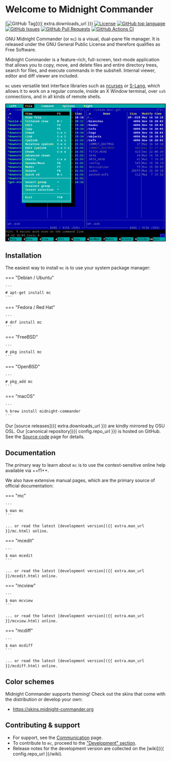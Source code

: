 # Welcome to Midnight Commander

[![GitHub Tag](https://img.shields.io/github/v/tag/MidnightCommander/mc?label=latest%20release)]({{ extra.downloads_url }})
[![License](https://img.shields.io/badge/license-GPLv3+-blue)](https://github.com/MidnightCommander/mc/blob/master/doc/COPYING)
[![GitHub top language](https://img.shields.io/github/languages/top/MidnightCommander/mc)](https://github.com/MidnightCommander/mc)
[![GitHub Issues](https://img.shields.io/github/issues/MidnightCommander/mc)](https://github.com/MidnightCommander/mc/issues)
[![GitHub Pull Requests](https://img.shields.io/github/issues-pr/MidnightCommander/mc)](https://github.com/MidnightCommander/mc/pulls)
[![GitHub Actions CI](https://github.com/MidnightCommander/mc/actions/workflows/ci.yml/badge.svg)](https://github.com/MidnightCommander/mc/actions/workflows/ci.yml)

GNU Midnight Commander (or `mc`) is a visual, dual-pane file manager. It is released under the GNU General Public License and therefore qualifies as Free Software.

Midnight Commander is a feature-rich, full-screen, text-mode application that allows you to copy, move, and delete files and entire directory trees, search for files, and execute commands in the subshell. Internal viewer, editor and diff viewer are included.

`mc` uses versatile text interface libraries such as [ncurses](https://invisible-island.net/ncurses/) or [S-Lang](https://www.jedsoft.org/slang/), which allows it to work on a regular console, inside an X Window terminal, over `ssh` connections, and in all kinds of remote shells.

![Midnight Commander screenshot](img/mc-screenshot-cropped.png)

## Installation

The easiest way to install `mc` is to use your system package manager:

=== "Debian / Ubuntu"

    ```
    # apt-get install mc
    ```

=== "Fedora / Red Hat"

    ```
    # dnf install mc
    ```

=== "FreeBSD"

    ```
    # pkg install mc
    ```

=== "OpenBSD"

    ```
    # pkg_add mc
    ```

=== "macOS"

    ```
    % brew install midnight-commander
    ```

Our [source releases]({{ extra.downloads_url }}) are kindly mirrored by OSU OSL. Our [canonical repository]({{ config.repo_url }}) is hosted on GitHub. See the [Source code](source-code.md) page for details.

## Documentation

The primary way to learn about `mc` is to use the context-sensitive online help available via ++f1++.

We also have extensive manual pages, which are the primary source of official documentation:

=== "mc"

    ```
    $ man mc
    ```

    ... or read the latest [development version]({{ extra.man_url }}/mc.html) online.

=== "mcedit"

    ```
    $ man mcedit
    ```

    ... or read the latest [development version]({{ extra.man_url }}/mcedit.html) online.

=== "mcview"

    ```
    $ man mcview
    ```

    ... or read the latest [development version]({{ extra.man_url }}/mcview.html) online.

=== "mcdiff"

    ```
    $ man mcdiff
    ```

    ... or read the latest [development version]({{ extra.man_url }}/mcdiff.html) online.

## Color schemes

Midnight Commander supports theming! Check out the skins that come with the distribution or develop your own:

* <https://skins.midnight-commander.org>

## Contributing & support

* For support, see the [Communication](communication.md) page.
* To contribute to `mc`, proceed to the ["Development" section](source-code.md).
* Release notes for the development version are collected on the [wiki]({{ config.repo_url }}/wiki).
